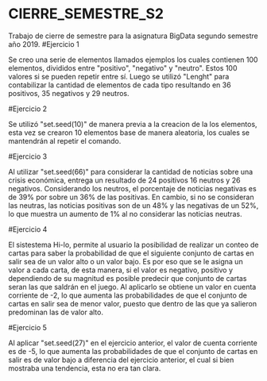 # CIERRE_SEMESTRE_S2
Trabajo de cierre de semestre para la asignatura BigData segundo semestre año 2019.
#Ejercicio 1 

Se creo una serie de elementos llamados ejemplos los cuales contienen 100 elementos, divididos entre "positivo", "negativo" y "neutro". Estos 100 valores si se pueden repetir entre sí. Luego se utilizó "Lenght"  para contabilizar la cantidad de elementos de cada tipo resultando en 36 positivos, 35 negativos y 29 neutros. 

#Ejercicio 2 

Se utilizó "set.seed(10)" de manera previa a la creacion de la los elementos, esta vez se crearon 10 elementos base de manera aleatoria, los cuales se mantendrán al repetir el comando. 

#Ejercicio 3

Al utilizar "set.seed(66)" para considerar la cantidad de noticias sobre una crisis económica, entrega un resultado de 24 positivos 16 neutros y 26 negativos. Considerando los neutros, el porcentaje de noticias negativas es de 39% por sobre un 36% de las positivas. En cambio, si no se consideran las neutras, las noticias positivas son de un 48% y las negativas de un 52%, lo que muestra un aumento de 1% al no considerar las noticias neutras.

#Ejercicio 4

El sistestema Hi-lo, permite al usuario la posibilidad de realizar un conteo de cartas para saber la probabilidad de que el siguiente conjunto de cartas en salir sea de un valor alto o un valor bajo. Es por eso que se le asigna un valor a cada carta, de esta manera, si el valor es negativo, positivo y dependiendo de su magnitud es posible predecir que conjunto de cartas seran las que saldrán en el juego. Al aplicarlo se obtiene un valor en cuenta corriente de -2, lo que aumenta las probabilidades de que el conjunto de cartas en salir sea de menor valor, puesto que dentro de las que ya salieron predominan las de valor alto. 

#Ejercicio 5

Al aplicar "set.seed(27)" en el ejercicio anterior,  el valor de cuenta corriente es de -5, lo que aumenta las probabilidades de que el conjunto de cartas en salir es de valor bajo a diferencia del ejercicio anterior, el cual si bien mostraba una tendencia, esta no era tan clara. 
